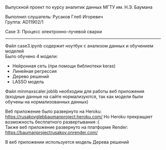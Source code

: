Выпускной проект по курсу аналитик данных МГТУ им. Н.Э. Баумана

Выполнил слушатель: Русаков Глеб Игоревич\
Группа: AD11902/1

Case 3: Процесс электронно-лучевой сварки

---

Файл case3.ipynb содержит ноутбук с анализом данных и обучением моделей\
Было обучено 4 модели:
- Нейронная сеть (при помощи библиотеки keras)
- Линейная регрессия
- Дерево решений 
- LASSO модель

Файл minmaxscaler.joblib необходим для работы веб приложения (входные данные на сайте нормализуются, так как модели были обучены на нормализованных данных)

Веб приложение было развернуто на Heroku: https://rusakovglebbaumanproject.heroku.com/
Но Heroku прекращает возможность бесплатного развертывания :(\
Также веб приложение развернуто на платформе Render: https://baumanprojectrusakov.onrender.com/

В веб приложении используется модель Дерева решений
